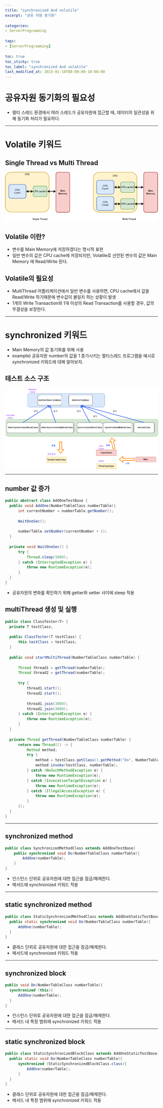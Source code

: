 ```yaml
---
title: "synchronized And volatile"
excerpt: "공유 자원 동기화"

categories:
- ServerProgramming 

tags:
- [ServerProgramming]

toc: true
toc_sticky: true
toc_label: "synchronized And volatile"
last_modified_at: 2023-01-10T08:00:00-10:00:00
---
```


# 공유자원 동기화의 필요성 
  - 멀티 스레드 환경에서 여러 스레드가 공유자원에 접근할 때, 데이터의 일관성을 위해 동기화 처리가 필요하다.

---

# Volatile 키워드
## Single Thread vs Multi Thread
  ![image](/assets/images/ServerProgramming/ValueHandling_Single_Multi_Thread.png)  

## Volatile 이란?
  - 변수를 Main Memory에 저장하겠다는 명시적 표현
  - 일반 변수의 값은 CPU cache에 저장되지만, Volatile로 선언된 변수의 값은 Main Memory 에 Read/Write 된다.

## Volatile의 필요성
  - MultiThread 어플리케이션에서 일반 변수를 사용하면, CPU cache에서 값을 Read/Write 하기때문에 변수값이 불일치 하는 상황이 발생
  - 1개의 Write Transaction와 1개 이상의 Read Transaction를 사용할 경우, 값의 무결성을 보장한다.

---

# synchronized 키워드
  - Main Memory의 값 동기화를 위해 사용
  - example) 공유자원 number의 값을 1 증가시키는 멀티스레드 프로그램을 예시로 synchronized 키워드에 대해 알아보자.

## 테스트 소스 구조
  ![image](/assets/images/ServerProgramming/SynchronizedSource_ClassDiagram.png)  

---

## number 값 증가
  ```java
  public abstract class AddOneTestBase {
    public void AddOne(NumberTableClass numberTable){
        int currentNumber = numberTable.getNumber();

        WaitOneSec();

        numberTable.setNumber(currentNumber + 1);
    }

    private void WaitOneSec() {
        try {
            Thread.sleep(1000);
        } catch (InterruptedException e) {
            throw new RuntimeException(e);
        }
    }
  }
  ```
  - 공유자원의 변화를 확인하기 위해 getter와 setter 사이에 sleep 적용

## multiThread 생성 및 실행
  ```java
  public class ClassTester<T> {
    private T testClass;

    public ClassTester(T testClass) {
        this.testClass = testClass;
    }

    public void startMultiThread(NumberTableClass numberTable) {

        Thread thread1 = getThread(numberTable);
        Thread thread2 = getThread(numberTable);

        try {
            thread1.start();
            thread2.start();

            thread1.join(3000);
            thread2.join(3000);
        } catch (InterruptedException e) {
            throw new RuntimeException(e);
        }
    }

    private Thread getThread(NumberTableClass numberTable) {
        return new Thread(() -> {
            Method method;
            try {
                method = testClass.getClass().getMethod("Do", NumberTableClass.class);
                method.invoke(testClass, numberTable);
            } catch (NoSuchMethodException e) {
                throw new RuntimeException(e);
            } catch (InvocationTargetException e) {
                throw new RuntimeException(e);
            } catch (IllegalAccessException e) {
                throw new RuntimeException(e);
            }
        });
    }
  }
  ```
---

## synchronized method
  ```java
  public class SynchronizedMethodClass extends AddOneTestBase{
      public synchronized void Do(NumberTableClass numberTable){
          AddOne(numberTable);
      }
  }
  ```
  - 인스턴스 단위로 공유자원에 대한 접근을 잠금/해제한다.
  - 메서드에 synchronized 키워드 적용

---

## static synchronized method
  ```java
  public class StaticSynchronizedMethodClass extends AddOneStaticTestBase{
    public static synchronized void Do(NumberTableClass numberTable){
        AddOne(numberTable);
    }
  }
  ```
  - 클래스 단위로 공유자원에 대한 접근을 잠금/해제한다.
  - 메서드에 synchronized 키워드 적용

---

## synchronized block
  ```java
  public void Do(NumberTableClass numberTable){
    synchronized (this){
        AddOne(numberTable);
    }
  }
  ```
  - 인스턴스 단위로 공유자원에 대한 접근을 잠금/해제한다.
  - 메서드 내 특정 범위에 synchronized 키워드 적용

---

## static synchronized block
  ```java
  public class StaticSynchronizedBlockClass extends AddOneStaticTestBase{
    public static void Do(NumberTableClass numberTable){
        synchronized (StaticSynchronizedBlockClass.class){
            AddOne(numberTable);
        }
    }
  }
  ```
  - 클래스 단위로 공유자원에 대한 접근을 잠금/해제한다.
  - 메서드 내 특정 범위에 synchronized 키워드 적용


